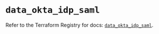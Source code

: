 # `data_okta_idp_saml`

Refer to the Terraform Registry for docs: [`data_okta_idp_saml`](https://registry.terraform.io/providers/okta/okta/4.18.0/docs/data-sources/idp_saml).
